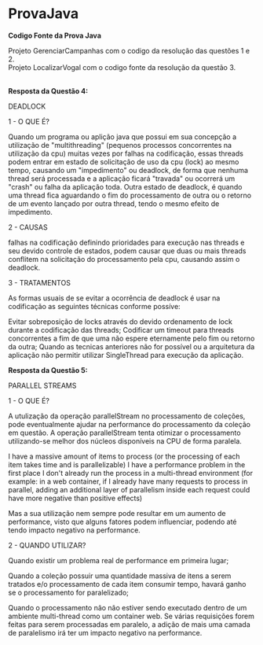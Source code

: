 # ProvaJava
<b>Codigo Fonte da Prova Java</b>

Projeto GerenciarCampanhas com o codigo da resolução das questões 1 e 2. <br>
Projeto LocalizarVogal com o codigo fonte da resolução da questão 3.

<br>
<b>Resposta da Questão 4:</b>

DEADLOCK

1 - O QUE É?

Quando um programa ou aplição java que possui em sua concepção a utilização de "multithreading" (pequenos processos concorrentes na utilização da cpu) muitas vezes por falhas na codificação, essas threads podem entrar em estado de solicitação de uso da cpu (lock) ao mesmo tempo, causando um "impedimento" ou deadlock, de forma que nenhuma thread será processada e a aplicação ficará "travada" ou ocorrerá um "crash" ou falha da aplicação toda.
Outra estado de deadlock, é quando uma thread fica aguardando o fim do processamento de outra ou o retorno de um evento lançado por outra thread, tendo o mesmo efeito de impedimento.

2 - CAUSAS

falhas na codificação definindo prioridades para execução nas threads e seu devido controle de estados, podem causar que duas ou mais threads conflitem na solicitação do processamento pela cpu, causando assim o deadlock.

3 - TRATAMENTOS

As formas usuais de se evitar a ocorrência de deadlock é usar na codificação as seguintes técnicas conforme possíve:

Evitar sobreposição de locks através do devido ordenamento de lock durante a codificação das threads;
Codificar um timeout para threads concorrentes a fim de que uma não espere eternamente pelo fim ou retorno da outra;
Quando as tecnicas anteriores não for possível ou a arquitetura da aplicação não permitir utilizar SingleThread para execução da aplicação.

<b>Resposta da Questão 5:</b>

PARALLEL STREAMS

1 - O QUE É?

A utulização da operação parallelStream no processamento de coleções, pode eventualmente ajudar na performance do processamento da coleção em questão. A operação parallelStream tenta otimizar o processamento utilizando-se melhor dos núcleos disponíveis na CPU de forma paralela.

I have a massive amount of items to process (or the processing of each item takes time and is parallelizable)
I have a performance problem in the first place
I don't already run the process in a multi-thread environment (for example: in a web container, if I already have many requests to process in parallel, adding an additional layer of parallelism inside each request could have more negative than positive effects)

Mas a sua utilização nem sempre pode resultar em um aumento de performance, visto que alguns fatores podem influenciar, podendo até tendo impacto negativo na performance.

2 - QUANDO UTILIZAR?

Quando existir um problema real de performance em primeira lugar;

Quando a coleção possuir uma quantidade massiva de itens a serem tratados e/o processamento de cada item consumir tempo, havará ganho se o processamento for paralelizado;

Quando o processamento não não estiver sendo executado dentro de um ambiente multi-thread como um container web. Se várias requisições forem feitas para serem processadas em paralelo, a adição de mais uma camada de paralelismo irá ter um impacto negativo na performance.


